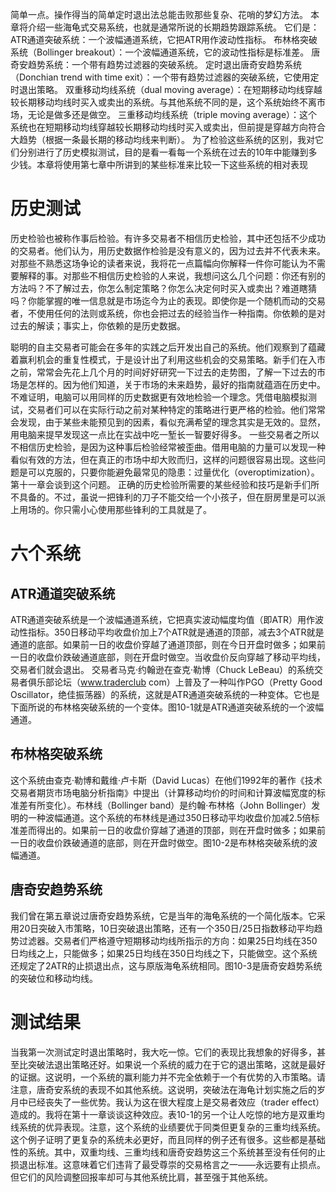 简单一点。操作得当的简单定时退出法总能击败那些复杂、花哨的梦幻方法。
本章将介绍一些海龟式交易系统，也就是通常所说的长期趋势跟踪系统。
它们是：
ATR通道突破系统：一个波幅通道系统，它把ATR用作波动性指标。
布林格突破系统（Bollinger breakout）：一个波幅通道系统，它的波动性指标是标准差。
唐奇安趋势系统：一个带有趋势过滤器的突破系统。
定时退出唐奇安趋势系统（Donchian trend with time exit）：一个带有趋势过滤器的突破系统，它使用定时退出策略。
双重移动均线系统（dual moving average）：在短期移动均线穿越较长期移动均线时买入或卖出的系统。与其他系统不同的是，这个系统始终不离市场，无论是做多还是做空。
三重移动均线系统（triple moving average）：这个系统也在短期移动均线穿越较长期移动均线时买入或卖出，但前提是穿越方向符合大趋势（根据一条最长期的移动均线来判断）。
为了检验这些系统的区别，我对它们分别进行了历史模拟测试，目的是看一看每一个系统在过去的10年中能赚到多少钱。本章将使用第七章中所讲到的某些标准来比较一下这些系统的相对表现

# 历史测试
历史检验也被称作事后检验。有许多交易者不相信历史检验，其中还包括不少成功的交易者。他们认为，用历史数据作检验是没有意义的，因为过去并不代表未来。对那些不熟悉这场争论的读者来说，我将花一点篇幅向你解释一件你可能认为不需要解释的事。对那些不相信历史检验的人来说，我想问这么几个问题：你还有别的方法吗？不了解过去，你怎么制定策略？你怎么决定何时买入或卖出？难道瞎猜吗？你能掌握的唯一信息就是市场迄今为止的表现。即使你是一个随机而动的交易者，不使用任何的法则或系统，你也会把过去的经验当作一种指南。你依赖的是对过去的解读；事实上，你依赖的是历史数据。

聪明的自主交易者可能会在多年的实践之后开发出自己的系统。他们观察到了蕴藏着赢利机会的重复性模式，于是设计出了利用这些机会的交易策略。新手们在入市之前，常常会先花上几个月的时间好好研究一下过去的走势图，了解一下过去的市场是怎样的。因为他们知道，关于市场的未来趋势，最好的指南就蕴涵在历史中。
不难证明，电脑可以用同样的历史数据更有效地检验一个理念。凭借电脑模拟测试，交易者们可以在实际行动之前对某种特定的策略进行更严格的检验。他们常常会发现，由于某些未能预见到的因素，看似充满希望的理念其实是无效的。显然，用电脑来提早发现这一点比在实战中吃一堑长一智要好得多。
一些交易者之所以不相信历史检验，是因为这种事后检验经常被歪曲。借用电脑的力量可以发现一种看似有效的方法，但在真正的市场中却大败而归，这样的问题很容易出现。这些问题是可以克服的，只要你能避免最常见的隐患：过量优化（overoptimization）。第十一章会谈到这个问题。
正确的历史检验所需要的某些经验和技巧是新手们所不具备的。不过，虽说一把锋利的刀子不能交给一个小孩子，但在厨房里是可以派上用场的。你只需小心使用那些锋利的工具就是了。

# 六个系统
## ATR通道突破系统
ATR通道突破系统是一个波幅通道系统，它把真实波动幅度均值（即ATR）用作波动性指标。350日移动平均收盘价加上7个ATR就是通道的顶部，减去3个ATR就是通道的底部。如果前一日的收盘价穿越了通道顶部，则在今日开盘时做多；如果前一日的收盘价跌破通道底部，则在开盘时做空。当收盘价反向穿越了移动平均线，交易者们就会退出。
交易者马克·约翰逊在查克·勒博（Chuck LeBeau）的系统交易者俱乐部论坛（www.traderclub com）上普及了一种叫作PGO（Pretty Good Oscillator，绝佳振荡器）的系统，这就是ATR通道突破系统的一种变体。它也是下面所说的布林格突破系统的一个变体。图10-1就是ATR通道突破系统的一个波幅通道。

## 布林格突破系统
这个系统由查克·勒博和戴维·卢卡斯（David Lucas）在他们1992年的著作《技术交易者期货市场电脑分析指南》中提出（计算移动均价的时间和计算波幅宽度的标准差有所变化）。布林线（Bollinger band）是约翰·布林格（John Bollinger）发明的一种波幅通道。这个系统的布林线是通过350日移动平均收盘价加减2.5倍标准差而得出的。如果前一日的收盘价穿越了通道的顶部，则在开盘时做多；如果前一日的收盘价跌破通道的底部，则在开盘时做空。图10-2是布林格突破系统的波幅通道。

## 唐奇安趋势系统
我们曾在第五章说过唐奇安趋势系统，它是当年的海龟系统的一个简化版本。它采用20日突破入市策略，10日突破退出策略，还有一个350日/25日指数移动平均趋势过滤器。交易者们严格遵守短期移动均线所指示的方向：如果25日均线在350日均线之上，只能做多；如果25日均线在350日均线之下，只能做空。这个系统还规定了2ATR的止损退出点，这与原版海龟系统相同。图10-3是唐奇安趋势系统的突破位和移动均线。

# 测试结果
当我第一次测试定时退出策略时，我大吃一惊。它们的表现比我想象的好得多，甚至比突破法退出策略还好。如果说一个系统的威力在于它的退出策略，这就是最好的证据。这说明，一个系统的赢利能力并不完全依赖于一个有优势的入市策略。请注意，唐奇安系统的表现不如其他系统。这说明，突破法在海龟计划实施之后的岁月中已经丧失了一些优势。我认为这在很大程度上是交易者效应（trader effect）造成的。我将在第十一章谈谈这种效应。表10-1的另一个让人吃惊的地方是双重均线系统的优异表现。注意，这个系统的业绩要优于同类但更复杂的三重均线系统。这个例子证明了更复杂的系统未必更好，而且同样的例子还有很多。这些都是基础性的系统。其中，双重均线、三重均线和唐奇安趋势这三个系统甚至没有任何的止损退出标准。这意味着它们违背了最受尊崇的交易格言之一——永远要有止损点。但它们的风险调整回报率却可与其他系统比肩，甚至强于其他系统。
























